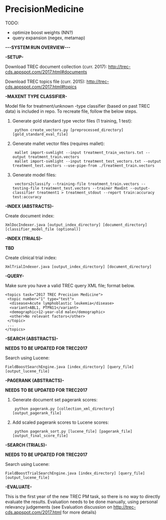 # PrecisionMedicine

TODO:
- optimize boost weights (NN?)
- query expansion (negex, metamap)

**---SYSTEM RUN OVERVIEW---**

**-SETUP-**

Download TREC document collection (curr. 2017): http://trec-cds.appspot.com/2017.html#documents

Download TREC topics file (curr. 2015): http://trec-cds.appspot.com/2017.html#topics
	
	
**-MAXENT TYPE CLASSIFIER-**

Model file for treatment/unknown -type classifier (based on past TREC data) is included in repo.
To recreate file, follow the below steps.

1. Generate gold standard type vector files (1 training, 1 test):

		python create_vectors.py [preprocessed_directory] [gold_standard_eval_file]

2. Generate mallet vector files (requires mallet):

		mallet import-svmlight --input treatment_train_vectors.txt --output treatment_train.vectors
		mallet import-svmlight --input treatment_test_vectors.txt --output treatment_test.vectors --use-pipe-from ./treatment_train.vectors
	
3. Generate model files:

		vectors2classify --training-file treatment_train.vectors --testing-file treatment_test.vectors --trainer MaxEnt --output-classifier treatment1 > treatment_stdout --report train:accuracy test:accuracy
	
	
**-INDEX (ABSTRACTS)-**

Create document index:

	XmlDocIndexer.java [output_index_directory] [document_directory] [classifier_model_file (optional)]


**-INDEX (TRIALS)-**

**TBD**

Create clinical trial index:

	XmlTrialIndexer.java [output_index_directory] [document_directory]

	
**-QUERY-**

Make sure you have a valid TREC query XML file; format below.

	<topics task="2017 TREC Precision Medicine">
 	 <topic number="1" type="test">
  	  <disease>Acute lymphoblastic leukemia</disease>
	  <variant>ABL1, PTPN11</variant>
	  <demographic>12-year-old male</demographic>
	  <other>No relevant factors</other>
	 </topic>
	 ...
	</topics>
	
	
**-SEARCH (ABSTRACTS)-**

**NEEDS TO BE UPDATED FOR TREC2017**

Search using Lucene:

	FieldBoostSearchEngine.java [index_directory] [query_file] [output_lucene_file]


**-PAGERANK (ABSTRACTS)-**

**NEEDS TO BE UPDATED FOR TREC2017**

1. Generate document set pagerank scores:

		python pagerank.py [collection_xml_directory] [output_pagerank_file]
	
2. Add scaled pagerank scores to Lucene scores:

		python pagerank_sort.py [lucene_file] [pagerank_file] [output_final_score_file]
	

**-SEARCH (TRIALS)-**

**NEEDS TO BE UPDATED FOR TREC2017**

Search using Lucene:

	FieldBoostTrialSearchEngine.java [index_directory] [query_file] [output_lucene_file]
	
	
**-EVALUATE-**

This is the first year of the new TREC PM task, so there is no way to directly evaluate the results.
Evaluation needs to be done manually, using personal relevancy judgements (see Evaluation discussion
on http://trec-cds.appspot.com/2017.html for more details)
	
